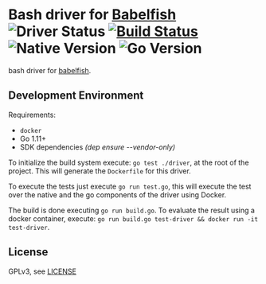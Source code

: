 # Bash driver for [Babelfish](https://github.com/bblfsh/bblfshd) ![Driver Status](https://img.shields.io/badge/status-beta-dbd25c.svg) [![Build Status](https://travis-ci.org/bblfsh/bash-driver.svg?branch=master)](https://travis-ci.org/bblfsh/bash-driver) ![Native Version](https://img.shields.io/badge/bash%20version-8.131.11--r2-aa93ea.svg) ![Go Version](https://img.shields.io/badge/go%20version-1.11-63afbf.svg)

bash driver for [babelfish](https://github.com/bblfsh/bblfshd).


Development Environment
-----------------------

Requirements:
- `docker`
- Go 1.11+
- SDK dependencies _(dep ensure --vendor-only)_

To initialize the build system execute: `go test ./driver`, at the root of the project. This will generate the `Dockerfile` for this driver.

To execute the tests just execute `go run test.go`, this will execute the test over the native and the go components of the driver using Docker.

The build is done executing `go run build.go`. To evaluate the result using a docker container, execute:
`go run build.go test-driver && docker run -it test-driver`.


License
-------

GPLv3, see [LICENSE](LICENSE)



